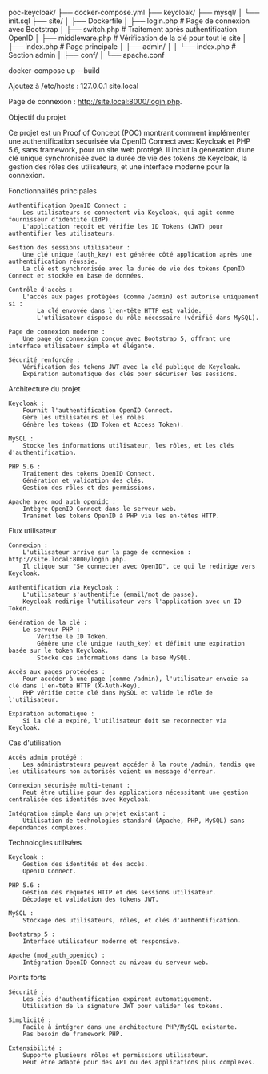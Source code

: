 poc-keycloak/
├── docker-compose.yml
├── keycloak/
├── mysql/
│   └── init.sql
├── site/
│   ├── Dockerfile
│   ├── login.php           # Page de connexion avec Bootstrap
│   ├── switch.php          # Traitement après authentification OpenID
│   ├── middleware.php      # Vérification de la clé pour tout le site
│   ├── index.php           # Page principale
│   ├── admin/
│   │   └── index.php       # Section admin
│   ├── conf/
│       └── apache.conf


docker-compose up --build

Ajoutez à /etc/hosts : 127.0.0.1 site.local

Page de connexion : http://site.local:8000/login.php.

Objectif du projet

Ce projet est un Proof of Concept (POC) montrant comment implémenter une authentification sécurisée via OpenID Connect avec Keycloak et PHP 5.6, sans framework, pour un site web protégé. Il inclut la génération d’une clé unique synchronisée avec la durée de vie des tokens de Keycloak, la gestion des rôles des utilisateurs, et une interface moderne pour la connexion.

Fonctionnalités principales

    Authentification OpenID Connect :
        Les utilisateurs se connectent via Keycloak, qui agit comme fournisseur d'identité (IdP).
        L'application reçoit et vérifie les ID Tokens (JWT) pour authentifier les utilisateurs.

    Gestion des sessions utilisateur :
        Une clé unique (auth_key) est générée côté application après une authentification réussie.
        La clé est synchronisée avec la durée de vie des tokens OpenID Connect et stockée en base de données.

    Contrôle d'accès :
        L'accès aux pages protégées (comme /admin) est autorisé uniquement si :
            La clé envoyée dans l'en-tête HTTP est valide.
            L'utilisateur dispose du rôle nécessaire (vérifié dans MySQL).

    Page de connexion moderne :
        Une page de connexion conçue avec Bootstrap 5, offrant une interface utilisateur simple et élégante.

    Sécurité renforcée :
        Vérification des tokens JWT avec la clé publique de Keycloak.
        Expiration automatique des clés pour sécuriser les sessions.

Architecture du projet

    Keycloak :
        Fournit l'authentification OpenID Connect.
        Gère les utilisateurs et les rôles.
        Génère les tokens (ID Token et Access Token).

    MySQL :
        Stocke les informations utilisateur, les rôles, et les clés d'authentification.

    PHP 5.6 :
        Traitement des tokens OpenID Connect.
        Génération et validation des clés.
        Gestion des rôles et des permissions.

    Apache avec mod_auth_openidc :
        Intègre OpenID Connect dans le serveur web.
        Transmet les tokens OpenID à PHP via les en-têtes HTTP.

Flux utilisateur

    Connexion :
        L'utilisateur arrive sur la page de connexion : http://site.local:8000/login.php.
        Il clique sur "Se connecter avec OpenID", ce qui le redirige vers Keycloak.

    Authentification via Keycloak :
        L'utilisateur s'authentifie (email/mot de passe).
        Keycloak redirige l'utilisateur vers l'application avec un ID Token.

    Génération de la clé :
        Le serveur PHP :
            Vérifie le ID Token.
            Génère une clé unique (auth_key) et définit une expiration basée sur le token Keycloak.
            Stocke ces informations dans la base MySQL.

    Accès aux pages protégées :
        Pour accéder à une page (comme /admin), l'utilisateur envoie sa clé dans l'en-tête HTTP (X-Auth-Key).
        PHP vérifie cette clé dans MySQL et valide le rôle de l'utilisateur.

    Expiration automatique :
        Si la clé a expiré, l'utilisateur doit se reconnecter via Keycloak.

Cas d'utilisation

    Accès admin protégé :
        Les administrateurs peuvent accéder à la route /admin, tandis que les utilisateurs non autorisés voient un message d'erreur.

    Connexion sécurisée multi-tenant :
        Peut être utilisé pour des applications nécessitant une gestion centralisée des identités avec Keycloak.

    Intégration simple dans un projet existant :
        Utilisation de technologies standard (Apache, PHP, MySQL) sans dépendances complexes.

Technologies utilisées

    Keycloak :
        Gestion des identités et des accès.
        OpenID Connect.

    PHP 5.6 :
        Gestion des requêtes HTTP et des sessions utilisateur.
        Décodage et validation des tokens JWT.

    MySQL :
        Stockage des utilisateurs, rôles, et clés d'authentification.

    Bootstrap 5 :
        Interface utilisateur moderne et responsive.

    Apache (mod_auth_openidc) :
        Intégration OpenID Connect au niveau du serveur web.

Points forts

    Sécurité :
        Les clés d'authentification expirent automatiquement.
        Utilisation de la signature JWT pour valider les tokens.

    Simplicité :
        Facile à intégrer dans une architecture PHP/MySQL existante.
        Pas besoin de framework PHP.

    Extensibilité :
        Supporte plusieurs rôles et permissions utilisateur.
        Peut être adapté pour des API ou des applications plus complexes.